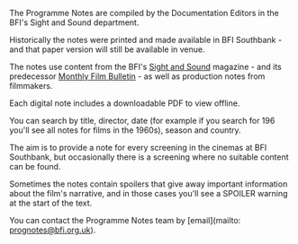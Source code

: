 The Programme Notes are compiled by the Documentation Editors in the BFI's Sight and Sound department.

Historically the notes were printed and made available in BFI Southbank - and that paper version will still be available in venue.

The notes use content from the BFI's [Sight and Sound](https://www.bfi.org.uk/sight-and-sound) magazine - and its predecessor [Monthly Film Bulletin](https://en.wikipedia.org/wiki/The_Monthly_Film_Bulletin) - as well as production notes from filmmakers.

Each digital note includes a downloadable PDF to view offline.

You can search by title, director, date (for example if you search for 196 you'll see all notes for films in the 1960s), season and country.

The aim is to provide a note for every screening in the cinemas at BFI Southbank, but occasionally there is a screening where no suitable content can be found.

Sometimes the notes contain spoilers that give away important information about the film's narrative, and in those cases you'll see a SPOILER warning at the start of the text.

You can contact the Programme Notes team by [email](mailto: prognotes@bfi.org.uk).


